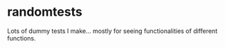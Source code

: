 # randomtests
Lots of dummy tests I make... mostly for seeing functionalities of different functions.
